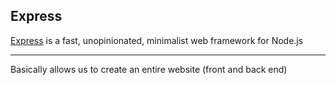 ##  Express

[Express](http://expressjs.com/) is a fast, unopinionated, minimalist web framework for Node.js

___

Basically allows us to create an entire website (front and back end)
